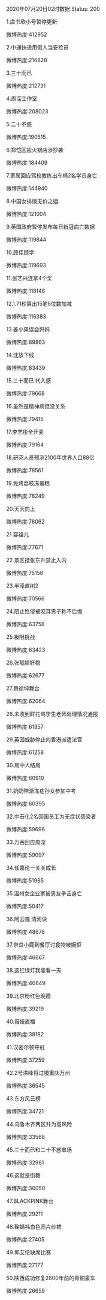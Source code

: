 2020年07月20日02时数据
Status: 200

1.虞书欣小号暂停更新

微博热度:412952

2.中通快递用假人当安检员

微博热度:216828

3.三十而已

微博热度:212731

4.周深工作室

微博热度:208023

5.二十不惑

微博热度:190515

6.郑恺回应火锅店涉抄袭

微博热度:184409

7.家属回应驾校教练出车祸2名学员身亡

微博热度:144940

8.中国女排版无价之姐

微博热度:121004

9.英国政府暂停发布每日新冠病亡数据

微博热度:119844

10.顾佳顾学

微博热度:119693

11.张艺兴连拿4个奖

微博热度:118148

12.1.71秒算出15笔6位数加减

微博热度:116383

13.姜小果误会妈妈

微博热度:89863

14.沈放下线

微博热度:83439

15.三十而已 代入感

微博热度:79668

16.虽然是精神病但没关系

微博热度:79415

17.李艺彤全开麦

微博热度:79164

18.研究人员预测2100年世界人口88亿

微博热度:78561

19.免烤荔枝冻蛋糕

微博热度:78249

20.天天向上

微博热度:78062

21.容祖儿

微博热度:77671

22.景区挂张东升禁止入内

微博热度:75156

23.半泽直树2

微博热度:70566

24.阻止性侵被咬耳男子称不后悔

微博热度:63758

25.极限挑战

微博热度:63423

26.张靓颖好稳

微博热度:62677

27.蔡徐坤舞台

微博热度:62064

28.未收到鲜花骂学生老师处理情况通报

微博热度:61957

29.英国威胁停止向香港派遣法官

微博热度:61258

30.局中人结局

微博热度:60910

31.奶奶陪渐冻症孙女参加中考

微博热度:60395

32.中石化2名回国员工为无症状感染者

微博热度:59696

33.万茜回应周深

微博热度:59097

34.任嘉伦一关关成长

微博热度:51965

35.温州女企业家被男友拳击身亡

微博热度:50417

36.阿云嘎 清河诀

微博热度:48676

37.奈良小鹿到餐厅讨食物被婉拒

微博热度:46667

38.这红绿灯我能看一天

微博热度:40649

39.北京粉红色晚霞

微博热度:39219

40.薇娅直播

微博热度:38182

41.汉密尔顿夺冠

微博热度:37259

42.2号洪峰将过境重庆万州

微博热度:36545

43.东方风云榜

微博热度:34721

44.乌鲁木齐两区升为高风险

微博热度:33568

45.三十而已和二十不惑串场

微博热度:32961

46.这就是街舞

微博热度:30050

47.BLACKPINK舞台

微博热度:29211

48.鞠婧祎白色亮片纱裙

微博热度:27405

49.郭艾伦缺席比赛

微博热度:27177

50.陕西成功修复2800年前的青铜豪车

微博热度:26659

